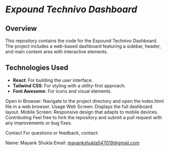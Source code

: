 # *Expound Technivo Dashboard*

## Overview
This repository contains the code for the Expound Technivo Dashboard. The project includes a web-based dashboard featuring a sidebar, header, and main content area with interactive elements.

## Technologies Used
- **React**: For building the user interface.
- **Tailwind CSS**: For styling with a utility-first approach.
- **Font Awesome**: For icons and visual elements.

Open in Browser: Navigate to the project directory and open the index.html file in a web browser.
Usage
Web Screen: Displays the full dashboard layout.
Mobile Screen: Responsive design that adapts to mobile devices.
Contributing
Feel free to fork the repository and submit a pull request with any improvements or bug fixes.



Contact
For questions or feedback, contact:

Name: Mayank Shukla
Email: mayankshukla547019@gmail.com

